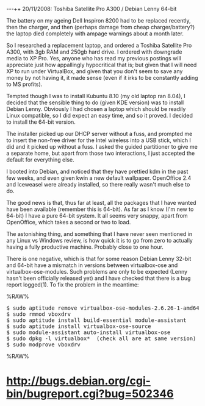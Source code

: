---++ 20/11/2008: Toshiba Satellite Pro A300 / Debian Lenny 64-bit

The battery on my ageing Dell Inspiron 8200 had to be replaced recently, then the charger, and then (perhaps damage from cheap charger/battery?) the laptop died completely with ampage warnings about a month later.

So I researched a replacement laptop, and ordered a Toshiba Satellite Pro A300, with 3gb RAM and 250gb hard drive.  I ordered with downgrade media to XP Pro.  Yes, anyone who has read my previous postings will appreciate just how appallingly hypocritical that is; but given that I will need XP to run under VirtualBox, and given that you don't seem to save any money by not having it, it made sense (even if it irks to be constantly adding to MS profits).

Tempted though I was to install Kubuntu 8.10 (my old laptop ran 8.04), I decided that the sensible thing to do (given KDE version) was to install Debian Lenny.  Obviously I had chosen a laptop which should be readily Linux compatible, so I did expect an easy time, and so it proved.  I decided to install the 64-bit version.

The installer picked up our DHCP server without a fuss, and prompted me to insert the non-free driver for the Intel wireless into a USB stick, which I did and it picked up without a fuss.  I asked the guided partitioner to give me a separate home, but apart from those two interactions, I just accepted the default for everything else.

I booted into Debian, and noticed that they have prettied kdm in the past few weeks, and even given kwin a new default wallpaper.  OpenOffice 2.4 and Iceweasel were already installed, so there really wasn't much else to do.

The good news is that, thus far at least, all the packages that I have wanted have been available (remember this is 64-bit).  As far as I know (I'm new to 64-bit) I have a pure 64-bit system.  It all seems very snappy, apart from OpenOffice, which takes a second or two to load.

The astonishing thing, and something that I have never seen mentioned in any Linux vs Windows review, is how quick it is to go from zero to actually having a fully productive machine.  Probably close to one hour.

There is one negative, which is that for some reason Debian Lenny 32-bit and 64-bit have a mismatch in versions between virtualbox-ose and virtualbox-ose-modules.  Such problems are only to be expected (Lenny hasn't been officially released yet) and I have checked that there is a bug report logged(1).  To fix the problem in the meantime:

%RAW%
<pre>
$ sudo aptitude remove virtualbox-ose-modules-2.6.26-1-amd64
$ sudo rmmod vboxdrv
$ sudo aptitude install build-essential module-assistant
$ sudo aptitude install virtualbox-ose-source
$ sudo module-assistant auto-install virtualbox-ose
$ sudo dpkg -l virtualbox*  (check all are at same version)
$ sudo modprove vboxdrv
</pre>
%RAW%

   # http://bugs.debian.org/cgi-bin/bugreport.cgi?bug=502346

